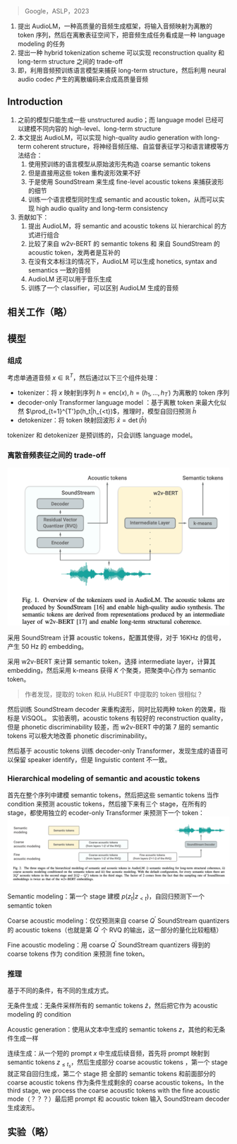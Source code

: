> Google，ASLP，2023

1. 提出 AudioLM，一种高质量的音频生成框架，将输入音频映射为离散的 token 序列，然后在离散表征空间下，把音频生成任务看成是一种 language modeling 的任务
2. 提出一种 hybrid tokenization scheme 可以实现  reconstruction quality 和 long-term structure 之间的 trade-off
3. 即，利用音频预训练语言模型来捕获 long-term structure，然后利用 neural audio codec 产生的离散编码来合成高质量音频

## Introduction

1. 之前的模型只能生成一些 unstructured audio；而 language model 已经可以建模不同内容的 high-level、long-term structure
2. 本文提出 AudioLM，可以实现 high-quality audio generation with long-term coherent structure，将神经音频压缩、自监督表征学习和语言建模等方法结合：
	1. 使用预训练的语言模型从原始波形先构造 coarse semantic tokens
	2. 但是直接用这些 token 重构波形效果不好
	3. 于是使用 SoundStream 来生成 fine-level acoustic tokens 来捕获波形的细节
	4. 训练一个语言模型同时生成 semantic and acoustic token，从而可以实现 high audio quality and long-term consistency
3. 贡献如下：
	1. 提出 AudioLM，将  semantic and acoustic tokens 以 hierarchical 的方式进行组合
	2. 比较了来自 w2v-BERT 的 semantic tokens 和 来自 SoundStream 的 acoustic token，发两者是互补的
	3. 在没有文本标注的情况下，AudioLM 可以生成 honetics, syntax and semantics 一致的音频
	4. AudioLM 还可以用于音乐生成
	5. 训练了一个 classifier，可以区别 AudioLM 生成的音频

## 相关工作（略）

## 模型

### 组成

考虑单通道音频 $x\in\mathbb{R}^T$，然后通过以下三个组件处理：
+ tokenizer：将 $x$ 映射到序列 $h=\mathrm{enc}(x),h=(h_1,\ldots,h_{T^{\prime}})$ 为离散的 token 序列
+ decoder-only Transformer language model ：基于离散 token 来最大化似然 $\prod_{t=1}^{T'}p(h_t|h_{<t})$，推理时，模型自回归预测 $\hat{h}$
+ detokenizer：将 token 映射回波形 $\hat{x}=\det(\hat{h})$

tokenizer 和 detokenizer 是预训练的，只会训练 language model。

### 离散音频表征之间的 trade-off

![](image/Pasted%20image%2020230927172933.png)

采用 SoundStream 计算 acoustic tokens，配置其使得，对于 16KHz 的信号，产生 50 Hz 的 embedding。

采用  w2v-BERT 来计算 semantic token，选择 intermediate layer，计算其 embedding，然后采用 k-means 获得 $K$ 个聚类，把聚类中心作为 semantic token。
> 作者发现，提取的 token 和从 HuBERT 中提取的 token 很相似？

然后训练 SoundStream decoder 来重构波形，同时比较两种 token 的效果，指标是 ViSQOL。
实验表明，acoustic tokens 有较好的  reconstruction quality，但是  phonetic discriminability 较差，而 w2v-BERT 中的第 7 层的 semantic tokens 可以极大地改善 phonetic discriminability。

然后基于 acoustic tokens 训练 decoder-only Transformer，发现生成的语音可以保留 speaker identify，但是 linguistic content 不一致。

### Hierarchical modeling of semantic and acoustic tokens

首先在整个序列中建模 semantic tokens，然后把这些 semantic tokens 当作 condition 来预测 acoustic tokens，然后接下来有三个 stage，在所有的 stage，都使用独立的 ecoder-only Transformer 来预测下一个 token：
![](image/Pasted%20image%2020230927221221.png)

Semantic modeling：第一个 stage 建模 $p(z_t|z_{<t})$，自回归预测下一个 semantic token

Coarse acoustic modeling：仅仅预测来自 coarse $Q^\prime$ SoundStream quantizers 的 acoustic tokens（也就是第 $Q^\prime$ 个 RVQ 的输出，这一部分的量化比较粗糙）

Fine acoustic modeling：用 coarse $Q^\prime$ SoundStream quantizers 得到的 coarse tokens 作为 condition 来预测  fine token。

### 推理

基于不同的条件，有不同的生成方式。

无条件生成：无条件采样所有的 semantic tokens $\hat{z}$，然后把它作为 acoustic modeling 的 condition

Acoustic generation：使用从文本中生成的 semantic tokens $z$，其他的和无条件生成一样

连续生成：从一个短的 prompt $x$ 中生成后续音频，首先将 prompt 映射到 semantic tokens $z_{\leq t_s}$，然后生成部分 coarse acoustic tokens ，第一个 stage 就正常自回归生成，第二个 stage 把 全部的 semantic tokens 和前面部分的 coarse acoustic tokens 作为条件生成剩余的 coarse acoustic tokens。In the third stage, we process the coarse acoustic tokens with the fine acoustic mode（？？？）最后把 prompt 和 acoustic token 输入 SoundStream decoder 生成波形。

## 实验（略）
